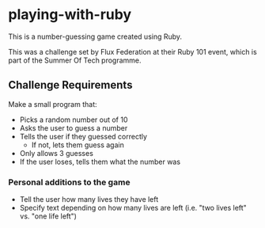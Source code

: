 # playing-with-ruby
This is a number-guessing game created using Ruby.

This was a challenge set by Flux Federation at their Ruby 101 event, which is part of the Summer Of Tech programme.

## Challenge Requirements
Make a small program that:
* Picks a random number out of 10
* Asks the user to guess a number
* Tells the user if they guessed correctly
  * If not, lets them guess again
* Only allows 3 guesses
* If the user loses, tells them what the number was

### Personal additions to the game  
* Tell the user how many lives they have left
* Specify text depending on how many lives are left (i.e. "two lives left" vs. "one life left")
